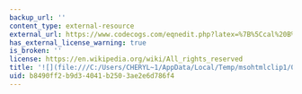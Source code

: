 ```yaml
---
backup_url: ''
content_type: external-resource
external_url: https://www.codecogs.com/eqnedit.php?latex=%7B%5Ccal%20B%7D(n%2Cp)#0
has_external_license_warning: true
is_broken: ''
license: https://en.wikipedia.org/wiki/All_rights_reserved
title: '![](file:///C:/Users/CHERYL~1/AppData/Local/Temp/msohtmlclip1/01/clip_image002.gif)'
uid: b8490ff2-b9d3-4041-b250-3ae2e6d786f4
---
```

